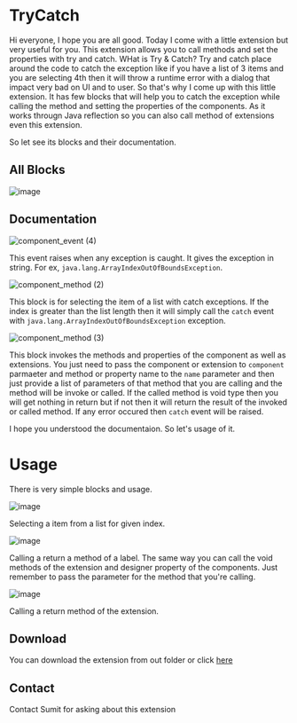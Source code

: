# TryCatch

Hi everyone, I hope you are all good. Today I come with a little extension but very useful for you. This extension allows you to call methods and set the properties with try and catch. WHat is Try & Catch? Try and catch place around the code to catch the exception like if you have a list of 3 items and you are selecting 4th then it will throw a runtime error with a dialog that impact very bad on UI and to user. So that's why I come up with this little extension. It has few blocks that will help you to catch the exception while calling the method and setting the properties of the components. As it works througn Java reflection so you can also call method of extensions even this extension.

So let see its blocks and their documentation.

## All Blocks

![image](https://user-images.githubusercontent.com/74917290/126427522-c1899b71-d8e6-431e-a4bb-cf84e0306b60.png)

## Documentation

![component_event (4)](https://user-images.githubusercontent.com/74917290/126427597-b1d1dac1-388f-4692-aade-1a09956c0745.png)

This event raises when any exception is caught. It gives the exception in string. For ex, `java.lang.ArrayIndexOutOfBoundsException`.

![component_method (2)](https://user-images.githubusercontent.com/74917290/126427707-504a8107-5dc8-4cbe-86d2-26e50d4065f5.png)

This block is for selecting the item of a list with catch exceptions. If the index is greater than the list length then it will simply call the `catch` event with `java.lang.ArrayIndexOutOfBoundsException` exception.

![component_method (3)](https://user-images.githubusercontent.com/74917290/126427711-4c60bcea-f30f-4814-a155-0317eeac521f.png)

This block invokes the methods and properties of the component as well as extensions. You just need to pass the component or extension to `component` parmaeter and method or property name to the `name` parameter and then just provide a list of parameters of that method that you are calling and the method will be invoke or called. If the called method is void type then you will get nothing in return but if not then it will return the result of the invoked or called method. If any error occured then `catch` event will be raised.

I hope you understood the documentaion. So let's usage of it.

# Usage

There is very simple blocks and usage.

![image](https://user-images.githubusercontent.com/74917290/126428564-5ad62852-1902-4bef-9e1b-f3eac7c253a1.png)

Selecting a item from a list for given index.

![image](https://user-images.githubusercontent.com/74917290/126428802-b9efd46b-33bc-4e02-8176-77de12eb4aad.png)

Calling a return a method of a label. The same way you can call the void methods of the extension and designer property of the components. Just remember to pass the parameter for the method that you're calling. 

![image](https://user-images.githubusercontent.com/74917290/126428677-dea26e28-9dc5-48e1-965c-062695cef847.png)

Calling a return method of the extension. 

## Download

You can download the extension from out folder or click [here](https://github.com/Sumit1334/Try-Catch/blob/main/out/com.sumit1334.trycatch.aix?raw=true)

## Contact
Contact Sumit for asking about this extension
